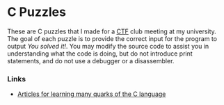 # C Puzzles

These are C puzzles that I made for a [CTF](https://ctftime.org/) club meeting at my university. The goal of each puzzle is to provide the correct input for the program to output *You solved it!*. You may modify the source code to assist you in understanding what the code is doing, but do not introduce print statements, and do not use a debugger or a disassembler.

### Links

* [Articles for learning many quarks of the C language](http://www.geeksforgeeks.org/c/)
